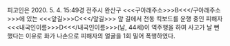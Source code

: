 피고인은 2020. 5. 4. 15:49경 전주시 완산구 <<<구아래주소>>>B<<</구아래주소>>>에 있는 <<<앞길>>>C<<</앞길>>> 앞 길에서 전동 킥보드를 운행 중인 피해자 <<<내국인이름>>>D<<</내국인이름>>>(남, 44세)이 역주행을 하여 사고가 날 뻔했다는 이유로 화가 나손으로 피해자의 얼굴을 1회 밀어 폭행하였다.
